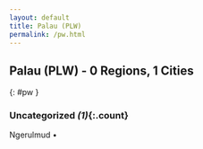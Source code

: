 ```yaml
---
layout: default
title: Palau (PLW)
permalink: /pw.html
---
```



## Palau (PLW) - 0 Regions, 1 Cities
{: #pw }





### Uncategorized _(1)_{:.count}


Ngerulmud  •


 
